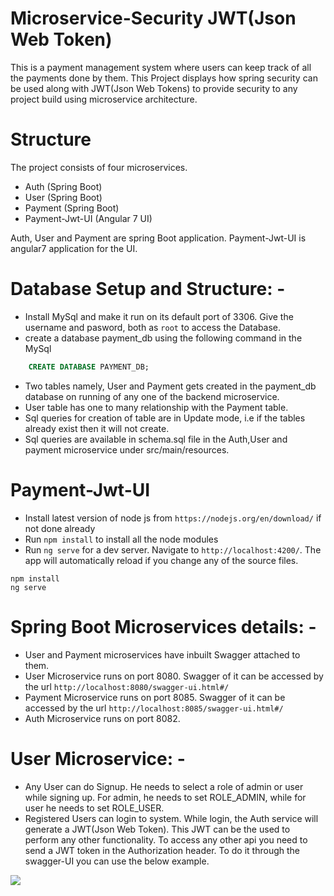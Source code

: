 # Microservice-Security JWT(Json Web Token)
This is a payment management system where users can keep track of all the payments done by them. This Project displays how spring security can be used along with JWT(Json Web Tokens) to provide security to any project build using microservice architecture.

# Structure
The project consists of four microservices.
-	Auth (Spring Boot)
-	User (Spring Boot)
-	Payment (Spring Boot)
-	Payment-Jwt-UI (Angular 7 UI)

Auth, User and Payment are spring Boot application. Payment-Jwt-UI is angular7 application for the UI.

# Database Setup and Structure: -
-	Install MySql and make it run on its default port of 3306. Give the username and pasword, both as `root` to access the Database.
-	create a database payment_db using the following command in the MySql
```sql
	CREATE DATABASE PAYMENT_DB;
```
-	Two tables namely, User and Payment gets created in the payment_db database on running of any one of the backend microservice.
- User table has one to many relationship with the Payment table.
-	Sql queries for creation of table are in Update mode, i.e if the tables already exist then it will not create.
-	Sql queries are available in schema.sql file in the Auth,User and payment microservice under src/main/resources. 

# Payment-Jwt-UI
-	Install latest version of node js from `https://nodejs.org/en/download/` if not done already
-	Run `npm install`  to install all the node modules 
-	Run `ng serve` for a dev server. Navigate to `http://localhost:4200/`. The app will automatically reload if you change any of the source files.
```
npm install
ng serve
```


# Spring Boot Microservices details: -
-	User and Payment microservices have inbuilt Swagger attached to them.
-	User Microservice runs on port 8080. Swagger of it can be accessed by the url `http://localhost:8080/swagger-ui.html#/`
-	Payment Microservice runs on port 8085. Swagger of it can be accessed by the url `http://localhost:8085/swagger-ui.html#/`
-	Auth Microservice runs on port 8082.

# User Microservice: -
-	Any User can do Signup. He needs to select a role of admin or user while signing up.  For admin, he needs to set ROLE_ADMIN, while for user he needs to set ROLE_USER.
-	Registered Users can login to system. While login, the Auth service will generate a JWT(Json Web Token). This JWT can be the used to perform any other functionality. To access any other api you need to send a JWT token in the Authorization header. To do it through the swagger-UI you can use the below example.
<img src="https://github.com/DellTechConsulting/microservice-security/blob/master/JWT/SwaggerImage.png" >
 


